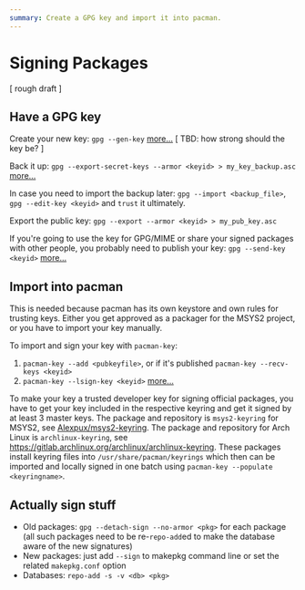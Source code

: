 ```yaml
---
summary: Create a GPG key and import it into pacman.
---
```


# Signing Packages

[ rough draft ]

Have a GPG key
--------------

Create your new key:
`gpg --gen-key`
[more...](https://fedoraproject.org/wiki/Creating_GPG_Keys#Creating_GPG_Keys_Using_the_Command_Line) [ TBD: how strong should the key be? ]

Back it up:
`gpg --export-secret-keys --armor <keyid> > my_key_backup.asc`
[more...](https://fedoraproject.org/wiki/Creating_GPG_Keys#Making_a_Key_Backup_Using_the_Command_Line)

In case you need to import the backup later:
`gpg --import <backup_file>`, `gpg --edit-key <keyid>` and `trust` it ultimately.

Export the public key:
`gpg --export --armor <keyid> > my_pub_key.asc`

If you're going to use the key for GPG/MIME or share your signed packages with other people, you probably need to publish your key:
`gpg --send-key <keyid>`
[more...](https://fedoraproject.org/wiki/Creating_GPG_Keys#Exporting_a_GPG_Key_Using_the_Command_Line)


Import into pacman
---------------------

This is needed because pacman has its own keystore and own rules for trusting keys. Either you get approved as a packager for the MSYS2 project, or you have to import your key manually.

To import and sign your key with `pacman-key`:

1. `pacman-key --add <pubkeyfile>`, or if it's published `pacman-key --recv-keys <keyid>`
2. `pacman-key --lsign-key <keyid>`
[more...](https://wiki.archlinux.org/index.php/pacman-key#Adding_unofficial_keys)

To make your key a trusted developer key for signing official packages, you have to get your key included in the respective keyring and get it signed by at least 3 master keys. The package and repository is `msys2-keyring` for MSYS2, see [Alexpux/msys2-keyring](https://github.com/Alexpux/MSYS2-keyring/). The package and repository for Arch Linux is `archlinux-keyring`, see https://gitlab.archlinux.org/archlinux/archlinux-keyring. These packages install keyring files into `/usr/share/pacman/keyrings` which then can be imported and locally signed in one batch using `pacman-key --populate <keyringname>`.


Actually sign stuff
-------------------

- Old packages: `gpg --detach-sign --no-armor <pkg>` for each package (all such packages need to be re-`repo-add`ed to make the database aware of the new signatures)
- New packages: just add `--sign` to makepkg command line or set the related `makepkg.conf` option
- Databases: `repo-add -s -v <db> <pkg>`

